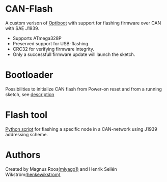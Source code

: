 # CAN-Flash
A custom verison of [Optiboot](https://github.com/Optiboot/optiboot) with support for flashing firmware over CAN with SAE J1939.<br/>
* Supports ATmega328P
* Preserved support for USB-flashing.
* CRC32 for verifying firmware integrity.<br/>
* Only a successfull firmware update will launch the sketch.
# Bootloader
Possibilities to initialize CAN flash from Power-on reset and from a running sketch, see [description](USAGE.md)

# Flash tool
[Python script](Flash-tool) for flashing a specific node in a CAN-network using J1939 addressing scheme.

# Authors
Created by Magnus Roos[(miyago1)](https://github.com/miyago1) and Henrik Sellén Wikström[(henkewikstrom)](https://github.com/henkewikstrom)
